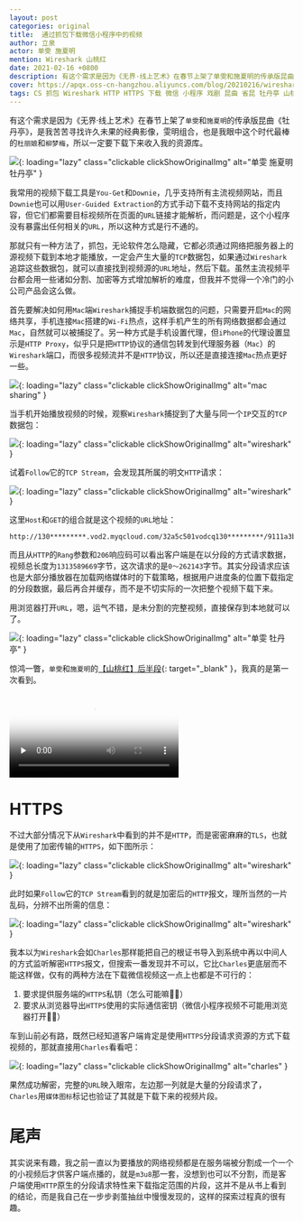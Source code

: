 ```yaml
---
layout: post
categories: original
title:  通过抓包下载微信小程序中的视频
author: 立泉
actor: 单雯 施夏明
mention: Wireshark 山桃红
date: 2021-02-16 +0800
description: 有这个需求是因为《无界·线上艺术》在春节上架了单雯和施夏明的传承版昆曲《牡丹亭》，是我苦苦寻找许久未果的经典影像，雯明组合，也是我眼中这个时代最棒的杜丽娘和柳梦梅，所以一定要下载下来收入我的资源库。
cover: https://apqx.oss-cn-hangzhou.aliyuncs.com/blog/20210216/wireshark_kunqv.jpg
tags: CS 抓包 Wireshark HTTP HTTPS 下载 微信 小程序 戏剧 昆曲 省昆 牡丹亭 山桃红 单雯 施夏明
---
```


有这个需求是因为《无界·线上艺术》在春节上架了`单雯`和`施夏明`的传承版昆曲《牡丹亭》，是我苦苦寻找许久未果的经典影像，雯明组合，也是我眼中这个时代最棒的`杜丽娘`和`柳梦梅`，所以一定要下载下来收入我的资源库。

![](https://apqx.oss-cn-hangzhou.aliyuncs.com/blog/20210216/iphone_kunqv_mudanting.webp){: loading="lazy" class="clickable clickShowOriginalImg" alt="单雯 施夏明 牡丹亭" }

我常用的视频下载工具是`You-Get`和`Downie`，几乎支持所有主流视频网站，而且`Downie`也可以用`User-Guided Extraction`的方式手动下载不支持网站的指定内容，但它们都需要目标视频所在页面的`URL`链接才能解析，而问题是，这个小程序没有暴露出任何相关的`URL`，所以这种方式是行不通的。

那就只有一种方法了，抓包，无论软件怎么隐藏，它都必须通过网络把服务器上的源视频下载到本地才能播放，一定会产生大量的`TCP`数据包，如果通过`Wireshark`追踪这些数据包，就可以直接找到视频源的`URL`地址，然后下载。虽然主流视频平台都会用一些诸如分割、加密等方式增加解析的难度，但我并不觉得一个冷门的小公司产品会这么做。

首先要解决如何用`Mac`端`Wireshark`捕捉手机端数据包的问题，只需要开启`Mac`的网络共享，手机连接`Mac`搭建的`Wi-Fi`热点，这样手机产生的所有网络数据都会通过`Mac`，自然就可以被捕捉了。另一种方式是手机设置代理，但`iPhone`的代理设置显示是`HTTP Proxy`，似乎只是把`HTTP`协议的通信包转发到代理服务器（`Mac`）的`Wireshark`端口，而很多视频流并不是`HTTP`协议，所以还是直接连接`Mac`热点更好一些。

![](https://apqx.oss-cn-hangzhou.aliyuncs.com/blog/20210216/mac_wifi_share.webp){: loading="lazy" class="clickable clickShowOriginalImg" alt="mac sharing" }

当手机开始播放视频的时候，观察`Wireshark`捕捉到了大量与同一个`IP`交互的`TCP`数据包：

![](https://apqx.oss-cn-hangzhou.aliyuncs.com/blog/20210216/wireshark_http.jpg){: loading="lazy" class="clickable clickShowOriginalImg" alt="wireshark" }

试着`Follow`它的`TCP Stream`，会发现其所属的明文`HTTP`请求：

![](https://apqx.oss-cn-hangzhou.aliyuncs.com/blog/20210216/wireshark_http_follow.jpg){: loading="lazy" class="clickable clickShowOriginalImg" alt="wireshark" }

这里`Host`和`GET`的组合就是这个视频的`URL`地址：

```http
http://130*********.vod2.myqcloud.com/32a5c501vodcq130*********/9111a3b75285890814193748493/************UA.mp4
```

而且从`HTTP`的`Rang`参数和`206`响应码可以看出客户端是在以分段的方式请求数据，视频总长度为`1313589669`字节，这次请求的是`0～262143`字节。其实分段请求应该也是大部分播放器在加载网络媒体时的下载策略，根据用户进度条的位置下载指定的分段数据，最后再合并缓存，而不是不切实际的一次把整个视频下载下来。

用浏览器打开`URL`，嗯，运气不错，是未分割的完整视频，直接保存到本地就可以了。

![](https://apqx.oss-cn-hangzhou.aliyuncs.com/blog/20210216/safari_kunqv_mudanting.jpg){: loading="lazy" class="clickable clickShowOriginalImg" alt="单雯 牡丹亭" }

惊鸿一瞥，`单雯`和`施夏明`的[【山桃红】后半段](https://www.bilibili.com/video/BV1ZB4y1c7DV){: target="_blank" }，我真的是第一次看到。

<video class="responsive-video" playsinline controls preload="none" poster="https://apqx.oss-cn-hangzhou.aliyuncs.com/blog/20210216/kunqv_shantaohong.jpg">
    <source src="https://apqx.oss-cn-hangzhou.aliyuncs.com/blog/20210216/kunqv_shantaohong_h264.mp4" type="video/mp4">
</video>

# HTTPS

不过大部分情况下从`Wireshark`中看到的并不是`HTTP`，而是密密麻麻的`TLS`，也就是使用了加密传输的`HTTPS`，如下图所示：

![](https://apqx.oss-cn-hangzhou.aliyuncs.com/blog/20210216/wireshark_https.webp){: loading="lazy" class="clickable clickShowOriginalImg" alt="wireshark" }

此时如果`Follow`它的`TCP Stream`看到的就是加密后的`HTTP`报文，理所当然的一片乱码，分辨不出所需的信息：

![](https://apqx.oss-cn-hangzhou.aliyuncs.com/blog/20210216/wireshark_https_follow.webp){: loading="lazy" class="clickable clickShowOriginalImg" alt="wireshark" }

我本以为`Wireshark`会如`Charles`那样能把自己的根证书导入到系统中再以中间人的方式监听解密`HTTPS`报文，但搜索一番发现并不可以，它比`Charles`更底层而不能这样做，仅有的两种方法在下载微信视频这一点上也都是不可行的：

1. 要求提供服务端的`HTTPS`私钥（怎么可能嘛🤷🏻）
2. 要求从浏览器导出`HTTPS`使用的实际通信密钥（微信小程序视频不可能用浏览器打开🤷🏻）

车到山前必有路，既然已经知道客户端肯定是使用`HTTPS`分段请求资源的方式下载视频的，那就直接用`Charles`看看吧：

![](https://apqx.oss-cn-hangzhou.aliyuncs.com/blog/20210216/charles_https.webp){: loading="lazy" class="clickable clickShowOriginalImg" alt="charles" }

果然成功解密，完整的`URL`映入眼帘，左边那一列就是大量的分段请求了，`Charles`用`媒体图标`标记也验证了其就是下载下来的视频片段。

# 尾声

其实说来有趣，我之前一直以为要播放的网络视频都是在服务端被分割成一个一个的小视频后才供客户端点播的，就是`m3u8`那一套，没想到也可以不分割，而是客户端使用`HTTP`原生的分段请求特性来下载指定范围的片段，这并不是从书上看到的结论，而是我自己在一步步剥茧抽丝中慢慢发现的，这样的探索过程真的很有趣。